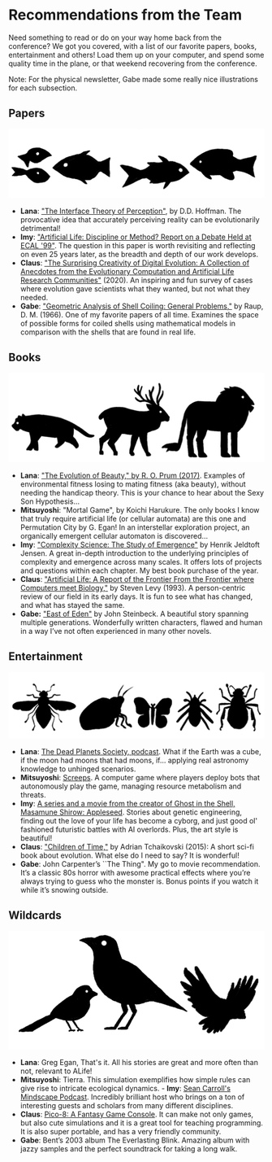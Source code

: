 # Recommendations from the Team

Need something to read or do on your way home back from the conference? We got you covered, with a list of our favorite papers, books, entertainment and others! Load them up on your computer, and spend some quality time in the plane, or that weekend recovering from the conference. 

Note: For the physical newsletter, Gabe made some really nice illustrations for each subsection.

## Papers

![Section Header, a school of fish](images/header_papers.png)

- **Lana**: ["The Interface Theory of Perception"](https://sites.socsci.uci.edu/~ddhoff/interface.pdf), by D.D. Hoffman. The provocative idea that accurately perceiving reality can be evolutionarily detrimental!
- **Imy**: ["Artificial Life: Discipline or Method? Report on a Debate Held at ECAL '99"](https://doi.org/10.1162/106454600568375). The question in this paper is worth revisiting and reflecting on even 25 years later, as the breadth and depth of our work develops.
- **Claus**: ["The Surprising Creativity of Digital Evolution: A Collection of Anecdotes from the Evolutionary Computation and Artificial Life Research Communities"](https://arxiv.org/abs/1803.03453) (2020). An inspiring and fun survey of cases where evolution gave scientists what they wanted, but not what they needed.
- **Gabe**: ["Geometric Analysis of Shell Coiling: General Problems,"](https://www.jstor.org/stable/1301992) by Raup, D. M. (1966). One of my favorite papers of all time. Examines the space of possible forms for coiled shells using mathematical models in comparison with the shells that are found in real life.

## Books

![Section Header, a group of large mamals](images/header_books.png)

- **Lana**: ["The Evolution of Beauty," by R. O. Prum (2017)](https://en.wikipedia.org/wiki/The_Evolution_of_Beauty). Examples of environmental fitness losing to mating fitness (aka beauty), without needing the handicap theory. This is your chance to hear about the Sexy Son Hypothesis...
- **Mitsuyoshi**: "Mortal Game", by Koichi Harukure. The only books I know that truly require artificial life (or cellular automata) are this one and Permutation City by G. Egan! In an interstellar exploration project, an organically emergent cellular automaton is discovered...
- **Imy**: ["Complexity Science: The Study of Emergence"](https://www.cambridge.org/fr/universitypress/subjects/physics/statistical-physics/complexity-science-study-emergence?format=HB&isbn=9781108834766) by Henrik Jeldtoft Jensen. A great in-depth introduction to the underlying principles of complexity and emergence across many scales. It offers lots of projects and questions within each chapter. My best book purchase of the year.
- **Claus**: ["Artificial Life: A Report of the Frontier From the Frontier where Computers meet Biology,"](https://dl.acm.org/doi/10.5555/529507) by Steven Levy (1993). A person-centric review of our field in its early days. It is fun to see what has changed, and what has stayed the same.
- **Gabe:** ["East of Eden"](https://en.wikipedia.org/wiki/East_of_Eden_(novel)) by John Steinbeck. A beautiful story spanning multiple generations. Wonderfully written characters, flawed and human in a way I’ve not often experienced in many other novels.

## Entertainment

![Section Header, a group of insects](images/header_entertainment.png)

- **Lana**: [The Dead Planets Society, podcast](https://www.newscientist.com/article-topic/dead-planets-society/). What if the Earth was a cube, if the moon had moons that had moons, if... applying real astronomy knowledge to unhinged scenarios.
- **Mitsuyoshi**: [Screeps](https://screeps.com/). A computer game where players deploy bots that autonomously play the game, managing resource metabolism and threats.
- **Imy**: [A series and a movie from the creator of Ghost in the Shell, Masamune Shirow: Appleseed](https://en.wikipedia.org/wiki/Appleseed_(2004_film)). Stories about genetic engineering, finding out the love of your life has become a cyborg, and just good ol' fashioned futuristic battles with AI overlords. Plus, the art style is beautiful!
- **Claus**: ["Children of Time,"](https://www.goodreads.com/book/show/25499718-children-of-time) by Adrian Tchaikovski (2015): A short sci-fi book about evolution. What else do I need to say? It is wonderful!
- **Gabe**: John Carpenter’s ``The Thing". My go to movie recommendation. It’s a classic 80s horror with awesome practical effects where you’re always trying to guess who the monster is. Bonus points if you watch it while it’s snowing outside.

## Wildcards

![Section Header, a group of birds](images/header_wildcard.png)

- **Lana**: Greg Egan, That's it. All his stories are great and more often than not, relevant to ALife!
- **Mitsuyoshi**: Tierra. This simulation exemplifies how simple rules can give rise to intricate ecological dynamics. - **Imy**: [Sean Carroll's Mindscape Podcast](https://www.preposterousuniverse.com/podcast/). Incredibly brilliant host who brings on a ton of interesting guests and scholars from many different disciplines.
- **Claus**: [Pico-8: A Fantasy Game Console](https://www.lexaloffle.com/pico-8.php). It can make not only games, but also cute simulations and it is a great tool for teaching programming. It is also super portable, and has a very friendly community.
- **Gabe**: Bent’s 2003 album The Everlasting Blink. Amazing album with jazzy samples and the perfect soundtrack for taking a long walk.